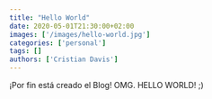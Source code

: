 ```yaml
---
title: "Hello World"
date: 2020-05-01T21:30:00+02:00
images: ['/images/hello-world.jpg']
categories: ['personal']
tags: []
authors: ['Cristian Davis']
---
```


¡Por fin está creado el Blog! OMG. HELLO WORLD! ;)

